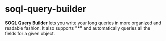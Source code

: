 # soql-query-builder
**SOQL Query Builder** lets you write your long queries in more organized and readable fashion. It also supports **"*"** and automatically queries all the fields for a given object.

